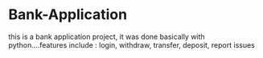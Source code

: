 # Bank-Application
this is a bank application project, it was done basically with python....features include : login, withdraw, transfer, deposit, report issues
